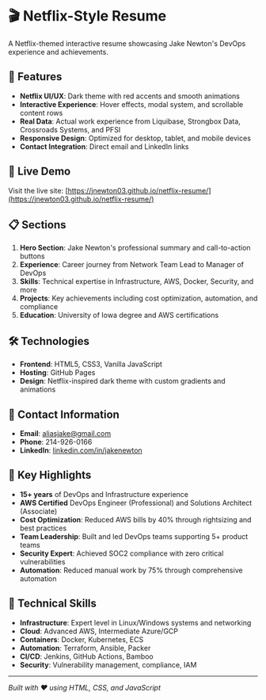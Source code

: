 # 🎬 Netflix-Style Resume

A Netflix-themed interactive resume showcasing Jake Newton's DevOps experience and achievements.

## 🌟 Features

- **Netflix UI/UX**: Dark theme with red accents and smooth animations
- **Interactive Experience**: Hover effects, modal system, and scrollable content rows
- **Real Data**: Actual work experience from Liquibase, Strongbox Data, Crossroads Systems, and PFSI
- **Responsive Design**: Optimized for desktop, tablet, and mobile devices
- **Contact Integration**: Direct email and LinkedIn links

## 🚀 Live Demo

Visit the live site: [https://jnewton03.github.io/netflix-resume/](https://jnewton03.github.io/netflix-resume/)

## 📋 Sections

1. **Hero Section**: Jake Newton's professional summary and call-to-action buttons
2. **Experience**: Career journey from Network Team Lead to Manager of DevOps
3. **Skills**: Technical expertise in Infrastructure, AWS, Docker, Security, and more
4. **Projects**: Key achievements including cost optimization, automation, and compliance
5. **Education**: University of Iowa degree and AWS certifications

## 🛠️ Technologies

- **Frontend**: HTML5, CSS3, Vanilla JavaScript
- **Hosting**: GitHub Pages
- **Design**: Netflix-inspired dark theme with custom gradients and animations

## 📱 Contact Information

- **Email**: [aliasjake@gmail.com](mailto:aliasjake@gmail.com)
- **Phone**: 214-926-0166
- **LinkedIn**: [linkedin.com/in/jakenewton](https://linkedin.com/in/jakenewton)

## 🎯 Key Highlights

- **15+ years** of DevOps and Infrastructure experience
- **AWS Certified** DevOps Engineer (Professional) and Solutions Architect (Associate)
- **Cost Optimization**: Reduced AWS bills by 40% through rightsizing and best practices
- **Team Leadership**: Built and led DevOps teams supporting 5+ product teams
- **Security Expert**: Achieved SOC2 compliance with zero critical vulnerabilities
- **Automation**: Reduced manual work by 75% through comprehensive automation

## 🔧 Technical Skills

- **Infrastructure**: Expert level in Linux/Windows systems and networking
- **Cloud**: Advanced AWS, Intermediate Azure/GCP
- **Containers**: Docker, Kubernetes, ECS
- **Automation**: Terraform, Ansible, Packer
- **CI/CD**: Jenkins, GitHub Actions, Bamboo
- **Security**: Vulnerability management, compliance, IAM

---

*Built with ❤️ using HTML, CSS, and JavaScript*